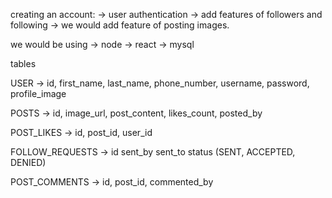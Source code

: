 creating an account:
-> user authentication
-> add features of followers and following
-> we would add feature of posting images.

we would be using 
-> node
-> react
-> mysql


tables

USER
-> id, first_name, last_name, phone_number, username, password, profile_image

POSTS
-> id, image_url, post_content, likes_count, posted_by

POST_LIKES
-> id, post_id, user_id

FOLLOW_REQUESTS
-> id sent_by sent_to status (SENT, ACCEPTED, DENIED)

POST_COMMENTS
-> id, post_id, commented_by






